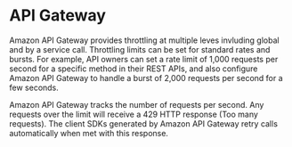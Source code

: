 # API Gateway

Amazon API Gateway provides throttling at multiple leves invluding global and by a service call. Throttling limits can be set for standard rates and bursts. For example, API owners can set a rate limit of 1,000 requests per second for a specific method in their REST APIs, and also configure Amazon API Gateway to handle a burst of 2,000 requests per second for a few seconds.

Amazon API Gateway tracks the number of requests per second. Any requests over the limit will receive a 429 HTTP response (Too many requests). The client SDKs generated by Amazon API Gateway retry calls automatically when met with this response.


